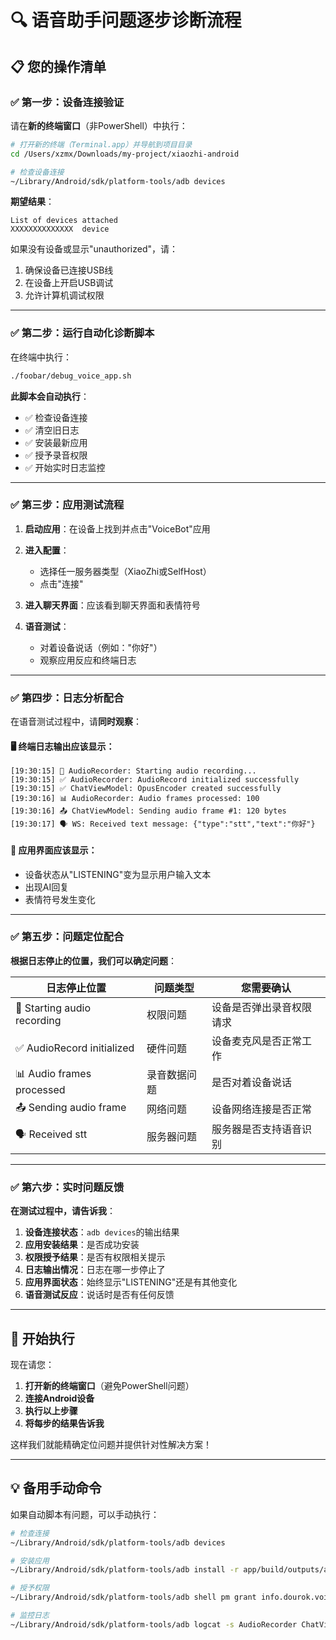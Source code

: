 # 🔍 语音助手问题逐步诊断流程

## 📋 **您的操作清单**

### ✅ **第一步：设备连接验证**

请在**新的终端窗口**（非PowerShell）中执行：

```bash
# 打开新的终端（Terminal.app）并导航到项目目录
cd /Users/xzmx/Downloads/my-project/xiaozhi-android

# 检查设备连接
~/Library/Android/sdk/platform-tools/adb devices
```

**期望结果**：
```
List of devices attached
XXXXXXXXXXXXXX	device
```

如果没有设备或显示"unauthorized"，请：
1. 确保设备已连接USB线
2. 在设备上开启USB调试
3. 允许计算机调试权限

---

### ✅ **第二步：运行自动化诊断脚本**

在终端中执行：
```bash
./foobar/debug_voice_app.sh
```

**此脚本会自动执行**：
- ✅ 检查设备连接
- ✅ 清空旧日志
- ✅ 安装最新应用
- ✅ 授予录音权限
- ✅ 开始实时日志监控

---

### ✅ **第三步：应用测试流程**

1. **启动应用**：在设备上找到并点击"VoiceBot"应用

2. **进入配置**：
   - 选择任一服务器类型（XiaoZhi或SelfHost）
   - 点击"连接"

3. **进入聊天界面**：应该看到聊天界面和表情符号

4. **语音测试**：
   - 对着设备说话（例如："你好"）
   - 观察应用反应和终端日志

---

### ✅ **第四步：日志分析配合**

在语音测试过程中，请**同时观察**：

#### 🖥️ **终端日志输出应该显示**：
```
[19:30:15] 🎤 AudioRecorder: Starting audio recording...
[19:30:15] ✅ AudioRecorder: AudioRecord initialized successfully  
[19:30:15] ✅ ChatViewModel: OpusEncoder created successfully
[19:30:16] 📊 AudioRecorder: Audio frames processed: 100
[19:30:16] 📤 ChatViewModel: Sending audio frame #1: 120 bytes
[19:30:17] 🗣️ WS: Received text message: {"type":"stt","text":"你好"}
```

#### 📱 **应用界面应该显示**：
- 设备状态从"LISTENING"变为显示用户输入文本
- 出现AI回复
- 表情符号发生变化

---

### ✅ **第五步：问题定位配合**

**根据日志停止的位置，我们可以确定问题**：

| 日志停止位置 | 问题类型 | 您需要确认 |
|------------|----------|------------|
| 🎤 Starting audio recording | 权限问题 | 设备是否弹出录音权限请求 |
| ✅ AudioRecord initialized | 硬件问题 | 设备麦克风是否正常工作 |
| 📊 Audio frames processed | 录音数据问题 | 是否对着设备说话 |
| 📤 Sending audio frame | 网络问题 | 设备网络连接是否正常 |
| 🗣️ Received stt | 服务器问题 | 服务器是否支持语音识别 |

---

### ✅ **第六步：实时问题反馈**

**在测试过程中，请告诉我**：

1. **设备连接状态**：`adb devices`的输出结果
2. **应用安装结果**：是否成功安装
3. **权限授予结果**：是否有权限相关提示
4. **日志输出情况**：日志在哪一步停止了
5. **应用界面状态**：始终显示"LISTENING"还是有其他变化
6. **语音测试反应**：说话时是否有任何反馈

---

## 🚀 **开始执行**

现在请您：

1. **打开新的终端窗口**（避免PowerShell问题）
2. **连接Android设备**
3. **执行以上步骤**
4. **将每步的结果告诉我**

这样我们就能精确定位问题并提供针对性解决方案！

---

## 💡 **备用手动命令**

如果自动脚本有问题，可以手动执行：

```bash
# 检查连接
~/Library/Android/sdk/platform-tools/adb devices

# 安装应用
~/Library/Android/sdk/platform-tools/adb install -r app/build/outputs/apk/debug/app-debug.apk

# 授予权限
~/Library/Android/sdk/platform-tools/adb shell pm grant info.dourok.voicebot android.permission.RECORD_AUDIO

# 监控日志
~/Library/Android/sdk/platform-tools/adb logcat -s AudioRecorder ChatViewModel WS OpusEncoder OpusDecoder
``` 